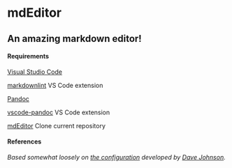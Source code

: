 # mdEditor

## An amazing markdown editor!


#### Requirements

[Visual Studio Code](https://code.visualstudio.com/Download)

[markdownlint](https://marketplace.visualstudio.com/items?itemName=DavidAnson.vscode-markdownlint) VS Code extension

[Pandoc](http://pandoc.org/installing.html)

[vscode-pandoc](https://marketplace.visualstudio.com/items?itemName=DougFinke.vscode-pandoc) VS Code extension

[mdEditor](https://github.com/killshot13/mdEditor.git) Clone current repository

#### References 

_Based somewhat loosely on [the configuration](https://thisdavej.com/build-an-amazing-markdown-editor-using-visual-studio-code-and-pandoc) developed by [Dave Johnson](https://thisdavej.com/)._
<br />
